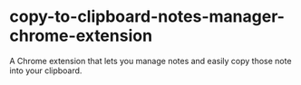 # copy-to-clipboard-notes-manager-chrome-extension
A Chrome extension that lets you manage notes and easily copy those note into your clipboard.
